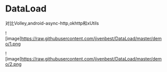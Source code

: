 # DataLoad
对比Volley,android-async-http,okhttp和xUtils

![image]https://raw.githubusercontent.com/jivenbest/DataLoad/master/demo/1.png

![image]https://raw.githubusercontent.com/jivenbest/DataLoad/master/demo/2.png
